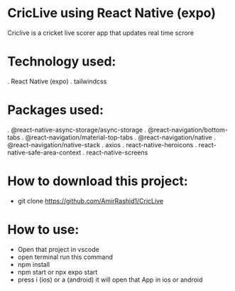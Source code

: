 # CricLive using React Native (expo)
Criclive is a cricket live scorer app that updates real time scrore 
# Technology used:
  . React Native (expo)
  . tailwindcss

# Packages used:
  . @react-native-async-storage/async-storage
  . @react-navigation/bottom-tabs
  . @react-navigation/material-top-tabs
  . @react-navigation/native
  . @react-navigation/native-stack
  . axios
  . react-native-heroicons
  . react-native-safe-area-context
  . react-native-screens

# How to download this project:
  - git clone https://github.com/AmirRashid1/CricLive

# How to use:
  - Open that project in vscode
  - open terminal run this command
  - npm install
  - npm start or npx expo start
  - press i (ios) or a (android) it will open that App in ios or android 
